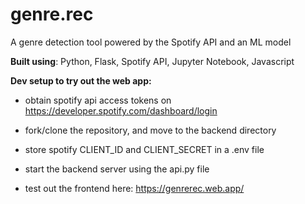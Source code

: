 # genre.rec
A genre detection tool powered by the Spotify API and an ML model

**Built using**: Python, Flask, Spotify API, Jupyter Notebook, Javascript

**Dev setup to try out the web app:**
- obtain spotify api access tokens on https://developer.spotify.com/dashboard/login 

- fork/clone the repository, and move to the backend directory

- store spotify CLIENT_ID and CLIENT_SECRET in a .env file 

- start the backend server using the api.py file 

- test out the frontend here: https://genrerec.web.app/
